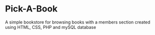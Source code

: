 # Pick-A-Book
A simple bookstore for browsing books with a members section created using HTML, CSS, PHP and mySQL database
